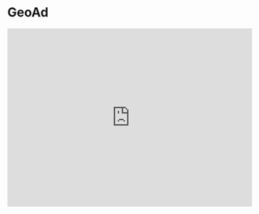 # GeoAd
<iframe id="iframe_container" frameborder="0" webkitallowfullscreen="" mozallowfullscreen="" allowfullscreen="" width="550" height="400" src="https://prezi.com/embed/6bmyc9hdwdhp/?bgcolor=ffffff&amp;lock_to_path=0&amp;autoplay=0&amp;autohide_ctrls=0&amp;landing_data=bHVZZmNaNDBIWnNjdEVENDRhZDFNZGNIUE1vbGxLeUtRdXkycVhRdXRFSWwrdXQzNGtpdlF1clh5V2JhUE5haEV3Yz0&amp;landing_sign=BB_vK4vcc3Q-SBsz0OKd_LKNeXnmFHRqJm9oXM7rqZk"></iframe>
